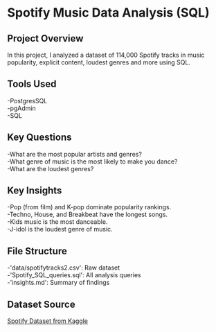 # Spotify Music Data Analysis (SQL)

## Project Overview
In this project, I analyzed a dataset of 114,000 Spotify tracks in music popularity, explicit content, loudest genres and more using SQL.

## Tools Used
-PostgresSQL  
-pgAdmin  
-SQL

## Key Questions
-What are the most popular artists and genres?  
-What genre of music is the most likely to make you dance?  
-What are the loudest genres?

## Key Insights
-Pop (from film) and K-pop dominate popularity rankings.  
-Techno, House, and Breakbeat have the longest songs.  
-Kids music is the most danceable.  
-J-idol is the loudest genre of music.  

## File Structure
-'data/spotifytracks2.csv': Raw dataset  
-'Spotify_SQL_queries.sql': All analysis queries  
-'insights.md': Summary of findings  

## Dataset Source
[Spotify Dataset from Kaggle](https://www.kaggle.com/datasets/maharshipandya/-spotify-tracks-dataset/data)
